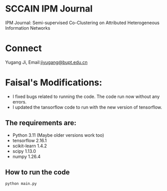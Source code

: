 # SCCAIN IPM Journal
IPM Journal: Semi-supervised Co-Clustering on Attributed Heterogeneous Information Networks

# Connect
Yugang Ji, Email:jiyugang@bupt.edu.cn


# Faisal's Modifications:
- I fixed bugs related to running the code. The code run now without any errors.
- I updated the tansorflow code to run with the new version of tensorflow.

## The requirements are:
- Python 3.11 (Maybe older versions work too)
- tensorflow 2.16.1
- scikit-learn 1.4.2
- scipy 1.13.0
- numpy 1.26.4

## How to run the code
```bash
python main.py
```

